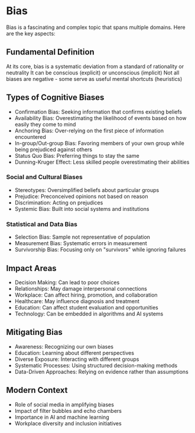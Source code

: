 # Bias

Bias is a fascinating and complex topic that spans multiple domains. Here are the key aspects:

## Fundamental Definition

At its core, bias is a systematic deviation from a standard of rationality or neutrality
It can be conscious (explicit) or unconscious (implicit)
Not all biases are negative - some serve as useful mental shortcuts (heuristics)

## Types of Cognitive Biases

- Confirmation Bias: Seeking information that confirms existing beliefs
- Availability Bias: Overestimating the likelihood of events based on how easily they come to mind
- Anchoring Bias: Over-relying on the first piece of information encountered
- In-group/Out-group Bias: Favoring members of your own group while being prejudiced against others
- Status Quo Bias: Preferring things to stay the same
- Dunning-Kruger Effect: Less skilled people overestimating their abilities

### Social and Cultural Biases

- Stereotypes: Oversimplified beliefs about particular groups
- Prejudice: Preconceived opinions not based on reason
- Discrimination: Acting on prejudices
- Systemic Bias: Built into social systems and institutions

### Statistical and Data Bias

- Selection Bias: Sample not representative of population
- Measurement Bias: Systematic errors in measurement
- Survivorship Bias: Focusing only on "survivors" while ignoring failures

## Impact Areas

- Decision Making: Can lead to poor choices
- Relationships: May damage interpersonal connections
- Workplace: Can affect hiring, promotion, and collaboration
- Healthcare: May influence diagnosis and treatment
- Education: Can affect student evaluation and opportunities
- Technology: Can be embedded in algorithms and AI systems

## Mitigating Bias

- Awareness: Recognizing our own biases
- Education: Learning about different perspectives
- Diverse Exposure: Interacting with different groups
- Systematic Processes: Using structured decision-making methods
- Data-Driven Approaches: Relying on evidence rather than assumptions

## Modern Context

- Role of social media in amplifying biases
- Impact of filter bubbles and echo chambers
- Importance in AI and machine learning
- Workplace diversity and inclusion initiatives
